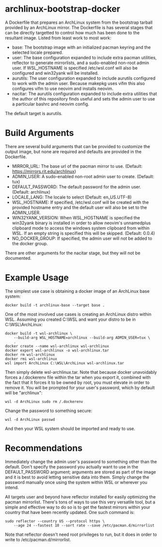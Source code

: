 # archlinux-bootstrap-docker
A Dockerfile that prepares an ArchLinux system from the bootstrap tarball
provided by an ArchLinux mirror.  The Dockerfile is has several stages that
can be directly targetted to control how much has been done to the resultant
image.  Listed from least work to most work:
- base: The bootstrap image with an initialized pacman keyring and the
selected locale prepared.
- user: The base configuration expanded to include extra pacman utilities,
reflector to generate mirrorlists, and a sudo-enabled non-root admin user.  If
WSL\_HOSTNAME is specified /etc/wsl.conf will also be configured and win32yank
will be installed.
- aurutils: The user configuration expanded to include aurutils configured to
work with the admin user.  Because makepkg uses vifm this also configures vifm
to use neovim and installs neovim.
- nacitar: The aurutils configuration expanded to include extra utilities that
the author of this repository finds useful and sets the admin user to use a
particular bashrc and neovim config.

The default target is aurutils.

# Build Arguments
There are several build arguments that can be provided to customize the output
image, but none are required and defaults are provided in the Dockerfile.

- MIRROR\_URL: The base url of the pacman mirror to use.
(Default: https://mirrors.rit.edu/archlinux)
- ADMIN\_USER: A sudo-enabled non-root admin user to create. (Default: tux)
- DEFAULT\_PASSWORD: The default password for the admin user. (Default:
archlinux)
- LOCALE\_LANG: The locale to select (Default: en\_US.UTF-8)
- WSL\_HOSTNAME: If specified, /etc/wsl.conf will be created with the provided 
hostname entry and the default user will also be set to the ADMIN\_USER.
- WIN32YANK\_VERSION: When WSL\_HOSTNAME is specified the win32yank binary is
installed in order to allow neovim's unnamedplus clipboard mode to access the
windows system clipboard from within WSL.  If an empty string is specified this
will be skipped. (Default: 0.0.4)
- NO\_DOCKER\_GROUP: If specified, the admin user will not be added to the
docker group.

There are other arguments for the nacitar stage, but they will not be
documented.

# Example Usage
The simplest use case is obtaining a docker image of an ArchLinux base system:
```
docker build -t archlinux-base --target base .
```

One of the most involved use cases is creating an ArchLinux distro within WSL.
Assuming you created C:\WSL and want your distro to be in C:\WSL\ArchLinux:
```
docker build -t wsl-archlinux \
    --build-arg WSL_HOSTNAME=archlinux --build-arg ADMIN_USER=tux \
    .
docker create --name wsl-archlinux wsl-archlinux
docker export wsl-archlinux -o wsl-archlinux.tar
docker rm wsl-archlinux
docker rmi wsl-archlinux
wsl import ArchLinux C:\WSL\ArchLinux wsl-archlinux.tar
```
Then simply delete wsl-archlinux.tar.  Note that because docker unavoidably
forces a /.dockerenv file within the tar when you export it, combined with the
fact that it forces it to be owned by root, you must elevate in order to remove
it.  You will be prompted for your user's password, which by default will be
"archlinux":
```
wsl -d ArchLinux sudo rm /.dockerenv
```
Change the password to something secure:
```
wsl -d ArchLinux passwd
```
And then your WSL system should be imported and ready to use.

# Recommendations
Immediately change the admin user's password to something other than the
default.  Don't specify the password you actually want to use in the
DEFAULT\_PASSWORD argument; arguments are stored as part of the image and it
is best to avoid letting sensitive data into them.  Simply change the password
manually once using the system within WSL or wherever you intend.

All targets user and beyond have reflector installed for easily optimizing the
pacman mirrorlist.  There's tons of ways to use this very versatile tool, but a
simple and effective way to do so is to get the fastest mirrors within your
country that have been recently updated.  One such command is:
```
sudo reflector --country US --protocol https \
    --age 24 --fastest 10 --sort rate --save /etc/pacman.d/mirrorlist
```
Note that reflector doesn't need root privileges to run, but it does in order
to write to /etc/pacman.d/mirrorlist.
